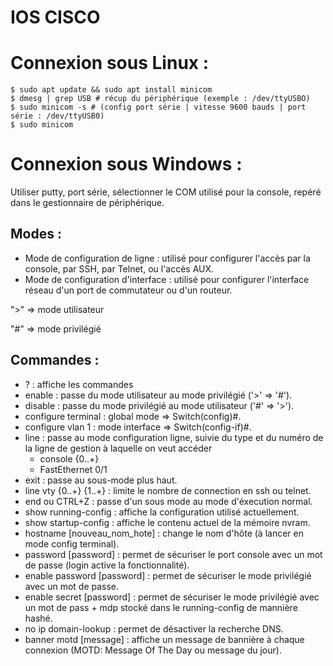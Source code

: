 # IOS CISCO

# Connexion sous Linux :
```
$ sudo apt update && sudo apt install minicom
$ dmesg | grep USB # récup du périphérique (exemple : /dev/ttyUSBO)
$ sudo minicom -s # (config port série | vitesse 9600 bauds | port série : /dev/ttyUSB0)
$ sudo minicom
```

# Connexion sous Windows :
Utiliser putty, port série, sélectionner le COM utilisé pour la console, repéré dans le gestionnaire de périphérique.

## Modes :
- Mode de configuration de ligne : utilisé pour configurer l'accès par la console, par SSH, par Telnet, ou l'accès AUX.
- Mode de configuration d'interface : utilisé pour configurer l'interface réseau d'un port de commutateur ou d'un routeur.

">" => mode utilisateur

"#" => mode privilégié

## Commandes :

- ? : affiche les commandes
- enable : passe du mode utilisateur au mode privilégié ('>' => '#').
- disable : passe du mode privilégié au mode utilisateur ('#' => '>').
- configure terminal : global mode => Switch(config)#.
- configure vlan 1 : mode interface => Switch(config-if)#.
- line : passe au mode configuration ligne, suivie du type et du numéro de la ligne de gestion à laquelle on veut accéder
    - console {0..+}
    - FastEthernet 0/1 
- exit : passe au sous-mode plus haut.
- line vty {0..+} {1..+} : limite le nombre de connection en ssh ou telnet.
- end ou CTRL+Z : passe d'un sous mode au mode d'éxecution normal.
- show running-config : affiche la configuration utilisé actuellement.
- show startup-config : affiche le contenu actuel de la mémoire nvram.
- hostname [nouveau_nom_hote] : change le nom d'hôte (à lancer en mode config terminal).
- password [password] : permet de sécuriser le port console avec un mot de passe (login active la fonctionnalité).
- enable password [password] : permet de sécuriser le mode privilégié avec un mot de passe.
- enable secret [password] : permet de sécuriser le mode privilégié avec un mot de pass + mdp stocké dans le running-config de mannière hashé. 
- no ip domain-lookup : permet de désactiver la recherche DNS.
- banner motd [message] : affiche un message de bannière à chaque connexion (MOTD: Message Of The Day ou message du jour).
